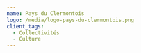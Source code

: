 ```yaml
---
name: Pays du Clermontois
logo: /media/logo-pays-du-clermontois.png
client_tags:
  - Collectivités
  - Culture
---
```

